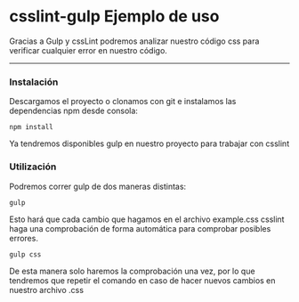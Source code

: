 # csslint-gulp Ejemplo de uso

Gracias a Gulp y cssLint podremos analizar nuestro código css para verificar cualquier error en nuestro código.

---

### Instalación

Descargamos el proyecto o clonamos con git e instalamos las dependencias npm desde consola:

```
npm install
```

Ya tendremos disponibles gulp en nuestro proyecto para trabajar con csslint

### Utilización

Podremos correr gulp de dos maneras distintas:

```
gulp
```

Esto hará que cada cambio que hagamos en el archivo example.css csslint haga una comprobación de forma automática para comprobar posibles errores.

```
gulp css
```
De esta manera solo haremos la comprobación una vez, por lo que tendremos que repetir el comando en caso de hacer nuevos cambios en nuestro archivo .css

